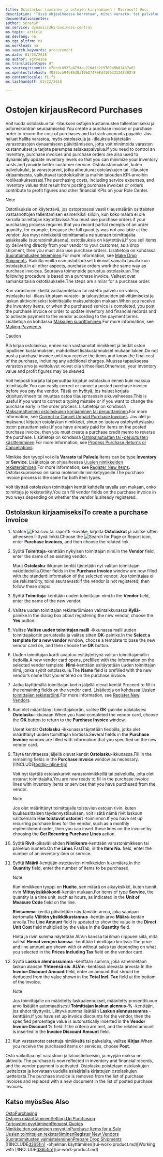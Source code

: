 ```yaml
---
title: Ostolaskun luominen ja ostojen kirjaaminen | Microsoft Docs
description: "Tässä ohjeaiheessa kerrotaan, miten varasto- tai palvelunimikkeitä ostetaan luomalla ja kirjaamalla ostolaskuja tai -tilauksia."
documentationcenter: 
author: SorenGP
ms.service: dynamics365-business-central
ms.topic: article
ms.devlang: na
ms.tgt_pltfrm: na
ms.workload: na
ms.search.keywords: procurement
ms.date: 01/25/2018
ms.author: sgroespe
ms.translationtype: HT
ms.sourcegitcommit: e7dcdc0935a8793ae226dfc2f9709b5b8f487a62
ms.openlocfilehash: 4823bcb9468630a19b274708d4309331242392f8
ms.contentlocale: fi-fi
ms.lasthandoff: 03/22/2018

---
```

# <a name="record-purchases"></a><span data-ttu-id="c7908-103">Ostojen kirjaus</span><span class="sxs-lookup"><span data-stu-id="c7908-103">Record Purchases</span></span>
<span data-ttu-id="c7908-104">Voit luoda ostolaskun tai -tilauksen ostojen kustannusten tallentamiseksi ja ostoreskontran seuraamiseksi.</span><span class="sxs-lookup"><span data-stu-id="c7908-104">You create a purchase invoice or purchase order to record the cost of purchases and to track accounts payable.</span></span> <span data-ttu-id="c7908-105">Jos haluat hallita varastoa, myös ostolaskuja ja -tilauksia käytetään varastotasojen dynaamiseen päivittämiseen, jotta voit minimoida varaston kustannukset ja tarjota parempaa asiakaspalvelua.</span><span class="sxs-lookup"><span data-stu-id="c7908-105">If you need to control an inventory, purchase invoices and purchase orders are also used to dynamically update inventory levels so that you can minimize your inventory costs and provide better customer service.</span></span> <span data-ttu-id="c7908-106">Ostokustannukset, kuten palvelukulut, ja varastoarvot, jotka aiheutuvat ostolaskujen tai -tilausten kirjaamisesta, vaikuttavat tuottolukuihin ja muihin talouden KPI-arvoihin roolikeskuksessasi.</span><span class="sxs-lookup"><span data-stu-id="c7908-106">The purchasing costs, including service expenses, and inventory values that result from posting purchase invoices or orders contribute to profit figures and other financial KPIs on your Role Center.</span></span>

> [!NOTE]  
>   <span data-ttu-id="c7908-107">Ostotilauksia on käytettävä, jos ostoprosessi vaatii tilausmäärän osittaisten vastaanottojen tallentamisen esimerkiksi silloin, kun koko määrä ei ole kerralla toimittajan käytettävissä.</span><span class="sxs-lookup"><span data-stu-id="c7908-107">You must use purchase orders if your purchasing process requires that you record partial receipts of an order quantity, for example, because the full quantity was not available at the vendor.</span></span> <span data-ttu-id="c7908-108">Jos myyt nimikkeitä toimittamalla ne suoraan toimittajalta asiakkaalle (suoratoimituksena), ostotilauksia on käytettävä.</span><span class="sxs-lookup"><span data-stu-id="c7908-108">If you sell items by delivering directly from your vendor to your customer, as a drop shipment, then you must also use purchase orders.</span></span> <span data-ttu-id="c7908-109">Lisätietoja on kohdassa [Suoratoimitusten tekeminen](sales-how-drop-shipment.md).</span><span class="sxs-lookup"><span data-stu-id="c7908-109">For more information, see [Make Drop Shipments](sales-how-drop-shipment.md).</span></span> <span data-ttu-id="c7908-110">Kaikilta muilta osin ostotilaukset toimivat samalla tavalla kuin ostolaskut.</span><span class="sxs-lookup"><span data-stu-id="c7908-110">In all other aspects, purchase orders work the same way as purchase invoices.</span></span> <span data-ttu-id="c7908-111">Seuraava toimenpide perustuu ostolaskuun.</span><span class="sxs-lookup"><span data-stu-id="c7908-111">The following procedure is based on a purchase invoice.</span></span> <span data-ttu-id="c7908-112">Vaiheet ovat samankaltaisia ostotilaukselle.</span><span class="sxs-lookup"><span data-stu-id="c7908-112">The steps are similar for a purchase order.</span></span>

<span data-ttu-id="c7908-113">Kun varastonimikkeitä vastaanotetaan tai ostettu palvelu on valmis, ostolasku tai -tilaus kirjataan varasto- ja taloustietueiden päivittämiseksi ja laskun aktivoimiseksi toimittajalle maksuehtojen mukaan.</span><span class="sxs-lookup"><span data-stu-id="c7908-113">When you receive the inventory items, or when the purchased service is completed, you post the purchase invoice or order to update inventory and financial records and to activate payment to the vendor according to the payment terms.</span></span> <span data-ttu-id="c7908-114">Lisätietoja on kohdassa [Maksujen suorittaminen](payables-make-payments.md).</span><span class="sxs-lookup"><span data-stu-id="c7908-114">For more information, see [Making Payments](payables-make-payments.md).</span></span>

> [!CAUTION]  
>   <span data-ttu-id="c7908-115">Älä kirjaa ostolaskua, ennen kuin vastaanotat nimikkeet ja tiedät oston lopullisen kustannuksen, mahdolliset lisäkustannukset mukaan lukien.</span><span class="sxs-lookup"><span data-stu-id="c7908-115">Do not post a purchase invoice until you receive the items and know the final cost of the purchase, including any additional charges.</span></span> <span data-ttu-id="c7908-116">Muussa tapauksessa varaston arvo ja voittoluvut voivat olla virheelliset.</span><span class="sxs-lookup"><span data-stu-id="c7908-116">Otherwise, your inventory value and profit figures may be skewed.</span></span>

<span data-ttu-id="c7908-117">Voit helposti korjata tai peruuttaa kirjatun ostolaskun ennen kuin maksua toimittajalle.</span><span class="sxs-lookup"><span data-stu-id="c7908-117">You can easily correct or cancel a posted purchase invoice before you pay the vendor.</span></span> <span data-ttu-id="c7908-118">Tästä on hyötyä, jos haluat korjata kirjoitusvirheen tai muuttaa ostoa tilausprosessin alkuvaiheessa.</span><span class="sxs-lookup"><span data-stu-id="c7908-118">This is useful if you want to correct a typing mistake or if you want to change the purchase early in the order process.</span></span> <span data-ttu-id="c7908-119">Lisätietoja on kohdassa [Maksamattomien ostolaskujen korjaaminen tai peruuttaminen](purchasing-how-correct-cancel-unpaid-purchase-invoices.md).</span><span class="sxs-lookup"><span data-stu-id="c7908-119">For more information, see [Correct or Cancel Unpaid Purchase Invoices](purchasing-how-correct-cancel-unpaid-purchase-invoices.md).</span></span> <span data-ttu-id="c7908-120">Jos olet jo maksanut kirjatun ostolaskun nimikkeet, sinun on luotava ostohyvityslasku oston peruuttamiseksi.</span><span class="sxs-lookup"><span data-stu-id="c7908-120">If you have already paid for items on the posted purchase invoice, then you must create a purchase credit memo to reverse the purchase.</span></span> <span data-ttu-id="c7908-121">Lisätietoja on kohdassa [Ostopalautusten tai -peruutusten käsitteleminen](purchasing-how-process-purchase-returns-cancellations.md).</span><span class="sxs-lookup"><span data-stu-id="c7908-121">For more information, see [Process Purchase Returns or Cancellations](purchasing-how-process-purchase-returns-cancellations.md).</span></span>

<span data-ttu-id="c7908-122">Nimikkeiden tyyppi voi olla **Varasto** tai **Palvelu**.</span><span class="sxs-lookup"><span data-stu-id="c7908-122">Items can be type **Inventory** or **Service**.</span></span> <span data-ttu-id="c7908-123">Lisätietoja on ohjeaiheessa [Uusien nimikkeiden rekisteröiminen](inventory-how-register-new-items.md).</span><span class="sxs-lookup"><span data-stu-id="c7908-123">For more information, see [Register New Items](inventory-how-register-new-items.md).</span></span> <span data-ttu-id="c7908-124">Ostolaskuprosessi on sama molemmille nimiketyypeille.</span><span class="sxs-lookup"><span data-stu-id="c7908-124">The purchase invoice process is the same for both item types.</span></span>

<span data-ttu-id="c7908-125">Voit täyttää ostolaskun toimittajan kentät kahdella tavalla sen mukaan, onko toimittaja jo rekisteröity.</span><span class="sxs-lookup"><span data-stu-id="c7908-125">You can fill vendor fields on the purchase invoice in two ways depending on whether the vendor is already registered.</span></span>

## <a name="to-create-a-purchase-invoice"></a><span data-ttu-id="c7908-126">Ostolaskun kirjaamiseksi</span><span class="sxs-lookup"><span data-stu-id="c7908-126">To create a purchase invoice</span></span>
1. <span data-ttu-id="c7908-127">Valitse ![Etsi sivu tai raportti](media/ui-search/search_small.png "Etsi sivu tai raportti -kuvake") -kuvake, kirjoita **Ostolaskut** ja valitse sitten aiheeseen liittyvä linkki.</span><span class="sxs-lookup"><span data-stu-id="c7908-127">Choose the ![Search for Page or Report](media/ui-search/search_small.png "Search for Page or Report icon") icon, enter **Purchase Invoices**, and then choose the related link.</span></span>  
2. <span data-ttu-id="c7908-128">Syötä **Toimittaja**-kenttään nykyisen toimittajan nimi.</span><span class="sxs-lookup"><span data-stu-id="c7908-128">In the **Vendor** field, enter the name of an existing vendor.</span></span>

    <span data-ttu-id="c7908-129">Muut **Ostolasku**-ikkunan kentät täytetään nyt valitun toimittajan vakiotiedoilla.</span><span class="sxs-lookup"><span data-stu-id="c7908-129">Other fields in the **Purchase Invoice** window are now filled with the standard information of the selected vendor.</span></span> <span data-ttu-id="c7908-130">Jos toimittajaa ei ole rekisteröity, toimi seuraavasti:</span><span class="sxs-lookup"><span data-stu-id="c7908-130">If the vendor is not registered, then follow these steps:</span></span>
3. <span data-ttu-id="c7908-131">Syötä **Toimittaja**-kenttään uuden toimittajan nimi.</span><span class="sxs-lookup"><span data-stu-id="c7908-131">In the **Vendor** field, enter the name of the new vendor.</span></span>
4. <span data-ttu-id="c7908-132">Valitse uuden toimittajan rekisteröimisen valintaikkunassa **Kyllä**-painike.</span><span class="sxs-lookup"><span data-stu-id="c7908-132">In the dialog box about registering the new vendor, choose the **Yes** button.</span></span>
5. <span data-ttu-id="c7908-133">Valitse **Valitse uuden toimittajan malli** -ikkunassa malli uuden toimittajakortin perusteella ja valitse sitten **OK**-painike.</span><span class="sxs-lookup"><span data-stu-id="c7908-133">In the **Select a template for a new vendor** window, choose a template to base the new vendor card on, and then choose the **OK** button.</span></span>
6. <span data-ttu-id="c7908-134">Uuden toimittajan kortti avautuu esitäytettynä valitun toimittajamallin tiedoilla.</span><span class="sxs-lookup"><span data-stu-id="c7908-134">A new vendor card opens, prefilled with the information on the selected vendor template.</span></span> <span data-ttu-id="c7908-135">**Nimi**-kenttään esitäytetään uuden toimittajan nimi, jonka syötit ostolaskulle.</span><span class="sxs-lookup"><span data-stu-id="c7908-135">The **Name** field is prefilled with the new vendor’s name that you entered on the purchase invoice.</span></span>
7. <span data-ttu-id="c7908-136">Jatka täyttämällä toimittajan kortin jäljellä olevat kentät.</span><span class="sxs-lookup"><span data-stu-id="c7908-136">Proceed to fill in the remaining fields on the vendor card.</span></span> <span data-ttu-id="c7908-137">Lisätietoja on kohdassa [Uusien toimittajien rekisteröinti](purchasing-how-register-new-vendors.md).</span><span class="sxs-lookup"><span data-stu-id="c7908-137">For more information, see [Register New Vendors](purchasing-how-register-new-vendors.md).</span></span>  
8. <span data-ttu-id="c7908-138">Kun olet määrittänyt toimittajakortin, valitse **OK**-painike palataksesi **Ostolasku**-ikkunaan.</span><span class="sxs-lookup"><span data-stu-id="c7908-138">When you have completed the vendor card, choose the **OK** button to return to the **Purchase Invoice** window.</span></span>

    <span data-ttu-id="c7908-139">Useat kentät **Ostolasku** -ikkunassa täytetään tiedoilla, jotka olet määrittänyt uuden toimittajan kortissa.</span><span class="sxs-lookup"><span data-stu-id="c7908-139">Several fields in the **Purchase Invoice** window are filled with information that you specified on the new vendor card.</span></span>
9. <span data-ttu-id="c7908-140">Täytä tarvittaessa jäljellä olevat kentät **Ostolasku**-ikkunassa.</span><span class="sxs-lookup"><span data-stu-id="c7908-140">Fill in the remaining fields in the **Purchase Invoice** window as necessary.</span></span> [!INCLUDE[tooltip-inline-tip](includes/tooltip-inline-tip_md.md)]

    <span data-ttu-id="c7908-141">Voit nyt täyttää ostolaskurivit varastonimikkeillä tai palveluilla, joita olet ostanut toimittajalta.</span><span class="sxs-lookup"><span data-stu-id="c7908-141">You are now ready to fill in the purchase invoice lines with inventory items or services that you have purchased from the vendor.</span></span>

    > [!NOTE]  
    >   <span data-ttu-id="c7908-142">Jos olet määrittänyt toimittajalle toistuvien ostojen rivin, kuten kuukausittaisen täydennystilauksen, voit lisätä nämä rivit laskuun valitsemalla **Hae toistuvat ostorivit** -toiminnon.</span><span class="sxs-lookup"><span data-stu-id="c7908-142">If you have set up recurring purchase lines for the vendor, such as a monthly replenishment order, then you can insert these lines on the invoice by choosing the **Get Recurring Purchase Lines** action.</span></span>
10. <span data-ttu-id="c7908-143">Syötä **Rivit**-pikavälilehden **Nimikenro**-kenttään varastonimikkeen tai palvelun numero.</span><span class="sxs-lookup"><span data-stu-id="c7908-143">On the **Lines** FastTab, in the **Item No.** field, enter the number of an inventory item or service.</span></span>
11. <span data-ttu-id="c7908-144">Syötä **Määrä**-kenttään ostettavien nimikkeiden lukumäärä.</span><span class="sxs-lookup"><span data-stu-id="c7908-144">In the **Quantity** field, enter the number of items to be purchased.</span></span>

    > [!NOTE]  
    >   <span data-ttu-id="c7908-145">Kun nimikkeen tyyppi on **Huolto**, sen määrä on aikayksikkö, kuten tunnit, rivin **Mittayksikkökoodi**-kentän mukaan.</span><span class="sxs-lookup"><span data-stu-id="c7908-145">For items of type **Service**, the quantity is a time unit, such as hours, as indicated in the **Unit of Measure Code** field on the line.</span></span>

    <span data-ttu-id="c7908-146">**Rivisumma**-kenttä päivitetään näyttämään arvoa, joka saadaan kertomalla **Välitön yksikkökustannus** -kentän arvo **Määrä**-kentän arvolla.</span><span class="sxs-lookup"><span data-stu-id="c7908-146">The **Line Amount** field is updated to show the value in the **Direct Unit Cost** field multiplied by the value in the **Quantity** field.</span></span>

    <span data-ttu-id="c7908-147">Hinta ja rivin summa näytetään ALV:n kanssa tai ilman riippuen siitä, mitä valitsit **Hinnat verojen kanssa** -kenttään toimittajan kortissa.</span><span class="sxs-lookup"><span data-stu-id="c7908-147">The price and line amount are shown with or without sales tax depending on what you selected in the **Prices Including Tax** field on the vendor card.</span></span>
12. <span data-ttu-id="c7908-148">Syötä **Laskun alennussumma** -kenttään summa, joka vähennetään laskun alaosan **Yhteensä sis. ALV:n** -kentässä olevasta arvosta.</span><span class="sxs-lookup"><span data-stu-id="c7908-148">In the **Invoice Discount Amount** field, enter an amount that should be deducted from the value shown in the **Total Incl. Tax** field at the bottom of the invoice.</span></span>

    > [!NOTE]  
    >   <span data-ttu-id="c7908-149">Jos toimittajalle on määritetty laskualennukset, määritetty prosenttiluvun arvo lisätään automaattisesti **Toimittajan laskun alennus-%** -kenttään, jos ehdot täyttyvät. Liittyvä summa lisätään **Laskun alennussumma** -kenttään.</span><span class="sxs-lookup"><span data-stu-id="c7908-149">If you have set up invoice discounts for the vendor, then the specified percentage value is automatically inserted in the **Vendor Invoice Discount %** field if the criteria are met, and the related amount is inserted in the **Invoice Discount Amount** field.</span></span>
13. <span data-ttu-id="c7908-150">Kun vastaanotat ostettuja nimikkeitä tai palveluita, valitse **Kirjaa**.</span><span class="sxs-lookup"><span data-stu-id="c7908-150">When you receive the purchased items or services, choose **Post**.</span></span>

<span data-ttu-id="c7908-151">Osto vaikuttaa nyt varastoon ja taloustietueisiin, ja myyjän maksu on aktivoitu.</span><span class="sxs-lookup"><span data-stu-id="c7908-151">The purchase is now reflected in inventory and financial records, and the vendor payment is activated.</span></span> <span data-ttu-id="c7908-152">Ostolasku poistetaan ostolaskujen luettelosta ja korvataan uudella asiakirjalla kirjattujen ostolaskujen luettelosta.</span><span class="sxs-lookup"><span data-stu-id="c7908-152">The purchase invoice is removed from the list of purchase invoices and replaced with a new document in the list of posted purchase invoices.</span></span>

## <a name="see-also"></a><span data-ttu-id="c7908-153">Katso myös</span><span class="sxs-lookup"><span data-stu-id="c7908-153">See Also</span></span>
[<span data-ttu-id="c7908-154">Osto</span><span class="sxs-lookup"><span data-stu-id="c7908-154">Purchasing</span></span>](purchasing-manage-purchasing.md)  
[<span data-ttu-id="c7908-155">Ostojen määrittäminen</span><span class="sxs-lookup"><span data-stu-id="c7908-155">Setting Up Purchasing</span></span>](purchasing-setup-purchasing.md)  
[<span data-ttu-id="c7908-156">Tarjousten pyytäminen</span><span class="sxs-lookup"><span data-stu-id="c7908-156">Request Quotes</span></span>](purchasing-how-request-quotes.md)  
[<span data-ttu-id="c7908-157">Nimikkeiden ostaminen myyntiin</span><span class="sxs-lookup"><span data-stu-id="c7908-157">Purchase Items for a Sale</span></span>](purchasing-how-purchase-products-sale.md)  
[<span data-ttu-id="c7908-158">Uusien toimittajien rekisteröiminen</span><span class="sxs-lookup"><span data-stu-id="c7908-158">Register New Vendors</span></span>](purchasing-how-register-new-vendors.md)  
[<span data-ttu-id="c7908-159">Suoratoimitusten valmisteleminen</span><span class="sxs-lookup"><span data-stu-id="c7908-159">Prepare Drop Shipments</span></span>](sales-how-drop-shipment.md)  
<span data-ttu-id="c7908-160">[[!INCLUDE[d365fin](includes/d365fin_md.md)] -ohjelman käyttäminen](ui-work-product.md)</span><span class="sxs-lookup"><span data-stu-id="c7908-160">[Working with [!INCLUDE[d365fin](includes/d365fin_md.md)]](ui-work-product.md)</span></span>

